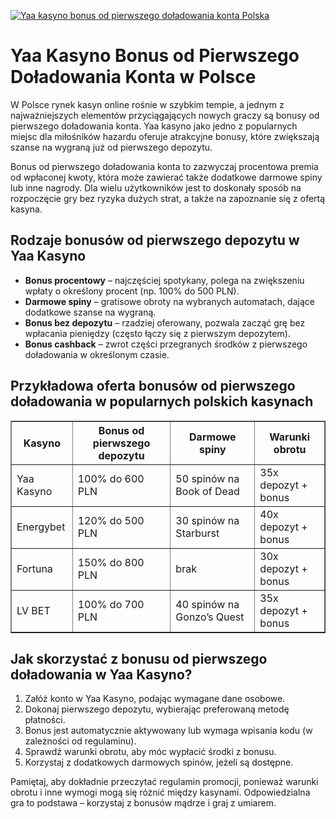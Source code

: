 [![Yaa kasyno bonus od pierwszego doładowania konta Polska](https://123-caf.pages.dev/gitsignup.png)](https://vrmoo.ru/Bt82HjjY)

<h1>Yaa Kasyno Bonus od Pierwszego Doładowania Konta w Polsce</h1> <p>W Polsce rynek kasyn online rośnie w szybkim tempie, a jednym z najważniejszych elementów przyciągających nowych graczy są bonusy od pierwszego doładowania konta. Yaa kasyno jako jedno z popularnych miejsc dla miłośników hazardu oferuje atrakcyjne bonusy, które zwiększają szanse na wygraną już od pierwszego depozytu.</p>  <p>Bonus od pierwszego doładowania konta to zazwyczaj procentowa premia od wpłaconej kwoty, która może zawierać także dodatkowe darmowe spiny lub inne nagrody. Dla wielu użytkowników jest to doskonały sposób na rozpoczęcie gry bez ryzyka dużych strat, a także na zapoznanie się z ofertą kasyna.</p>  <h2>Rodzaje bonusów od pierwszego depozytu w Yaa Kasyno</h2> <ul>   <li><strong>Bonus procentowy</strong> – najczęściej spotykany, polega na zwiększeniu wpłaty o określony procent (np. 100% do 500 PLN).</li>   <li><strong>Darmowe spiny</strong> – gratisowe obroty na wybranych automatach, dające dodatkowe szanse na wygraną.</li>   <li><strong>Bonus bez depozytu</strong> – rzadziej oferowany, pozwala zacząć grę bez wpłacania pieniędzy (często łączy się z pierwszym depozytem).</li>   <li><strong>Bonus cashback</strong> – zwrot części przegranych środków z pierwszego doładowania w określonym czasie.</li> </ul>  <h2>Przykładowa oferta bonusów od pierwszego doładowania w popularnych polskich kasynach</h2> <table border="1" cellpadding="8" cellspacing="0" style="border-collapse: collapse; width: 100%; max-width: 600px;">   <thead>     <tr>       <th>Kasyno</th>       <th>Bonus od pierwszego depozytu</th>       <th>Darmowe spiny</th>       <th>Warunki obrotu</th>     </tr>   </thead>   <tbody>     <tr>       <td>Yaa Kasyno</td>       <td>100% do 600 PLN</td>       <td>50 spinów na Book of Dead</td>       <td>35x depozyt + bonus</td>     </tr>     <tr>       <td>Energybet</td>       <td>120% do 500 PLN</td>       <td>30 spinów na Starburst</td>       <td>40x depozyt + bonus</td>     </tr>     <tr>       <td>Fortuna</td>       <td>150% do 800 PLN</td>       <td>brak</td>       <td>30x depozyt + bonus</td>     </tr>     <tr>       <td>LV BET</td>       <td>100% do 700 PLN</td>       <td>40 spinów na Gonzo’s Quest</td>       <td>35x depozyt + bonus</td>     </tr>   </tbody> </table>  <h2>Jak skorzystać z bonusu od pierwszego doładowania w Yaa Kasyno?</h2> <ol>   <li>Załóż konto w Yaa Kasyno, podając wymagane dane osobowe.</li>   <li>Dokonaj pierwszego depozytu, wybierając preferowaną metodę płatności.</li>   <li>Bonus jest automatycznie aktywowany lub wymaga wpisania kodu (w zależności od regulaminu).</li>   <li>Sprawdź warunki obrotu, aby móc wypłacić środki z bonusu.</li>   <li>Korzystaj z dodatkowych darmowych spinów, jeżeli są dostępne.</li> </ol>  <p>Pamiętaj, aby dokładnie przeczytać regulamin promocji, ponieważ warunki obrotu i inne wymogi mogą się różnić między kasynami. Odpowiedzialna gra to podstawa – korzystaj z bonusów mądrze i graj z umiarem.</p>